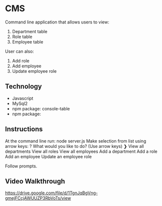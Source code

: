 # CMS
Command line application that allows users to view:
1. Department table
2. Role table
3. Employee table

User can also:
1. Add role
2. Add employee
3. Update employee role

## Technology
- Javascript
- MySql2
- npm package: console-table
- npm package: 

## Instructions
At the command line run: node server.js
Make selection from list using arrow keys:
? What would you like to do? (Use arrow keys)
❯ View all departments 
  View all roles 
  View all employees 
  Add a department 
  Add a role 
  Add an employee 
  Update an employee role

Follow prompts.

## Video Walkthrough
https://drive.google.com/file/d/1TgnJqBgVng-gmejFCcjAWUUZP3RbVoTs/view
